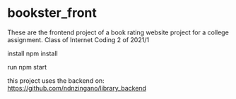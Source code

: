 # bookster_front

These are the frontend project of a book rating website project for a college assignment. Class of Internet Coding 2 of 2021/1

install
npm install

run
npm start

this project uses the backend on: https://github.com/ndnzingano/library_backend
